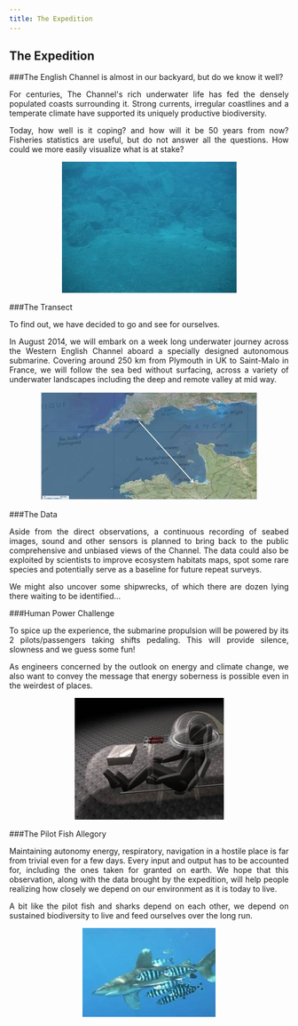 ```yaml
---
title: The Expedition
---
```


## The Expedition

###The English Channel is almost in our backyard, but do we know it well?

<div style="text-align: justify;">

For centuries, The Channel\'s rich underwater life has fed the densely populated coasts surrounding it. 
Strong currents, irregular coastlines and a temperate climate 
have supported its uniquely productive biodiversity.

Today, how well is it coping? and how will it be 50 years from now?
Fisheries statistics are useful, but do not answer all the questions. 
How could we more easily visualize what is at stake?

<div style="text-align: center;">

![](../img/seabed.jpg)

</div>

###The Transect

To find out, we have decided to go and see for ourselves.

In August 2014, we will embark on a week long underwater journey across the Western English Channel
aboard a specially designed autonomous submarine. 
Covering around 250 km from Plymouth in UK to Saint-Malo in France, 
we will follow the sea bed without surfacing, 
across a variety of underwater landscapes including the deep and remote valley at mid way.

<div style="text-align: center;">

![](../img/mapS.jpg)

</div>

###The Data

Aside from the direct observations, a continuous recording of seabed images, sound and other sensors is planned
to bring back to the public comprehensive and unbiased views of the Channel. 
The data could also be exploited by scientists to improve ecosystem habitats maps, 
spot some rare species and potentially serve as a baseline for future repeat surveys.

We might also uncover some shipwrecks, 
of which there are dozen lying there waiting to be identified\...

###Human Power Challenge

To spice up the experience,
the submarine propulsion will be powered by its 2 pilots/passengers taking shifts pedaling. 
This will provide silence, slowness and we guess some fun!

As engineers concerned by the outlook on energy and climate change, 
we also want to convey the message that energy soberness is possible 
even in the weirdest of places.

<div style="text-align: center;">

![](../img/pedalageS.jpg)

</div>

###The Pilot Fish Allegory

Maintaining autonomy energy, respiratory, navigation in a hostile place is far from trivial
even for a few days. Every input and output has to be accounted for, 
including the ones taken for granted on earth.
We hope that this observation, along with the data brought by the expedition, 
will help people realizing how closely we depend on our environment as it is today to live. 

A bit like the pilot fish and sharks depend on each other, 
we depend on sustained biodiversity to live and feed ourselves over the long run.

<div style="text-align: center;">

![](../img/pilot-fish.jpg)

</div>


</div>